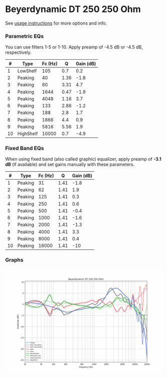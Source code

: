 # Beyerdynamic DT 250 250 Ohm
See [usage instructions](https://github.com/jaakkopasanen/AutoEq#usage) for more options and info.

### Parametric EQs
You can use filters 1-5 or 1-10. Apply preamp of -4.5 dB or -4.5 dB, respectively.

|   # | Type      |   Fc (Hz) |    Q |   Gain (dB) |
|-----|-----------|-----------|------|-------------|
|   1 | LowShelf  |       105 | 0.7  |         0.2 |
|   2 | Peaking   |        40 | 1.36 |        -1.8 |
|   3 | Peaking   |        80 | 3.31 |         4.7 |
|   4 | Peaking   |      1644 | 0.47 |        -1.9 |
|   5 | Peaking   |      4048 | 1.16 |         3.7 |
|   6 | Peaking   |       133 | 2.86 |        -1.2 |
|   7 | Peaking   |       188 | 2.8  |         1.7 |
|   8 | Peaking   |      1866 | 4.4  |         0.9 |
|   9 | Peaking   |      5816 | 5.56 |         1.9 |
|  10 | HighShelf |     10000 | 0.7  |        -4.9 |

### Fixed Band EQs
When using fixed band (also called graphic) equalizer, apply preamp of **-3.1 dB** (if available) and set gains manually with these parameters.

|   # | Type    |   Fc (Hz) |    Q |   Gain (dB) |
|-----|---------|-----------|------|-------------|
|   1 | Peaking |        31 | 1.41 |        -1.8 |
|   2 | Peaking |        62 | 1.41 |         1.9 |
|   3 | Peaking |       125 | 1.41 |         0.3 |
|   4 | Peaking |       250 | 1.41 |         0.6 |
|   5 | Peaking |       500 | 1.41 |        -0.4 |
|   6 | Peaking |      1000 | 1.41 |        -1.6 |
|   7 | Peaking |      2000 | 1.41 |        -1.3 |
|   8 | Peaking |      4000 | 1.41 |         3.3 |
|   9 | Peaking |      8000 | 1.41 |         0.4 |
|  10 | Peaking |     16000 | 1.41 |       -10   |

### Graphs
![](./Beyerdynamic%20DT%20250%20250%20Ohm.png)
